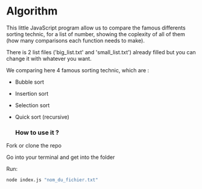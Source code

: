 # Algorithm

This little JavaScript program allow us to compare the famous differents sorting technic, for a list of number, showing the coplexity of all of them (how many comparisons each function needs to make).

There is 2 list files ('big_list.txt' and 'small_list.txt') already filled but you can change it with whatever you want.

We comparing here 4 famous sorting technic, which are :

- Bubble sort
- Insertion sort
- Selection sort
- Quick sort (recursive)
  
  
  ### How to use it ? 
  
Fork or clone the repo

Go into your terminal and get into the folder

Run:

```sh
node index.js "nom_du_fichier.txt"
```
